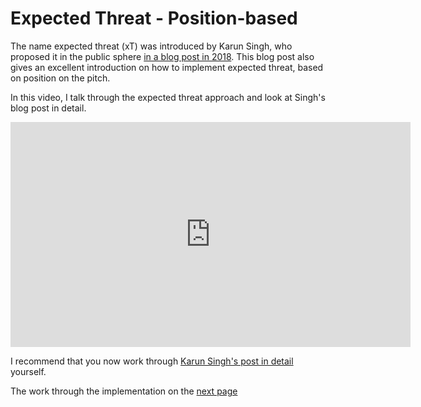 Expected Threat - Position-based  
================================

The name expected threat (xT) was introduced by Karun Singh, who proposed it in the 
public sphere [in a blog post in 2018](https://karun.in/blog/expected-threat.html). 
This blog post also gives an excellent introduction on how 
to implement expected threat, based on position on the pitch.

In this video, I talk through the expected threat approach and look at Singh's blog post in detail.

<iframe width="640" height="360" src="https://www.youtube.com/embed/e1hwwEyxZKc" title="YouTube video player" frameborder="0" allow="accelerometer; autoplay; clipboard-write; encrypted-media; gyroscope; picture-in-picture" allowfullscreen></iframe>


I recommend that you now work through [Karun Singh's post in detail](https://karun.in/blog/expected-threat.html) yourself.

The work through the implementation on the [next page](../gallery/lesson4/plot_ExpectedThreat)



